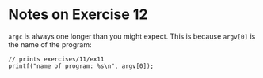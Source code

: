 Notes on Exercise 12
====================

`argc` is always one longer than you might expect. This is because `argv[0]` is the name of the program:

```
// prints exercises/11/ex11
printf("name of program: %s\n", argv[0]);
```
